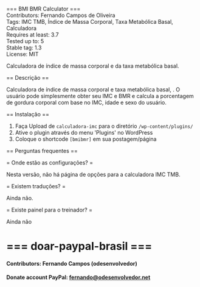 === BMI BMR Calculator ===  
Contributors: Fernando Campos de Oliveira  
Tags: IMC TMB, Índice de Massa Corporal, Taxa Metabólica Basal, Calculadora  
Requires at least: 3.7  
Tested up to: 5  
Stable tag: 1.3  
License: MIT  


Calculadora de índice de massa corporal e da taxa metabólica basal.

== Descrição ==

Calculadora de índice de massa corporal e taxa metabólica basal, . O usuário pode simplesmente obter seu IMC e BMR e calcula a porcentagem de gordura corporal com base no IMC, idade e sexo do usuário.

== Instalação ==

1. Faça Upload de `calculadora-imc` para o diretório `/wp-content/plugins/`
1. Ative o plugin através do menu 'Plugins' no WordPress
1. Coloque o shortcode `[bmibmr]` em sua postagem/página

== Perguntas frequentes ==

= Onde estão as configurações? =

Nesta versão, não há página de opções para a calculadora IMC TMB.

= Existem traduções? =

Ainda não.

= Existe painel para o treinador? =

Ainda não

# === doar-paypal-brasil ===
#### Contributors: Fernando Campos (odesenvolvedor)  
#### Donate account PayPal: fernando@odesenvolvedor.net
